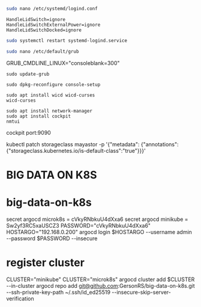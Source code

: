 ```bash
sudo nano /etc/systemd/logind.conf
```
```
HandleLidSwitch=ignore
HandleLidSwitchExternalPower=ignore
HandleLidSwitchDocked=ignore
```
```bash
sudo systemctl restart systemd-logind.service

sudo nano /etc/default/grub
```
GRUB_CMDLINE_LINUX="consoleblank=300"
```
sudo update-grub

sudo dpkg-reconfigure console-setup

sudo apt install wicd wicd-curses
wicd-curses

sudo apt install network-manager
sudo apt install cockpit
nmtui
```
cockpit port:9090

kubectl patch storageclass mayastor -p '{"metadata": {"annotations":{"storageclass.kubernetes.io/is-default-class":"true"}}}'

# BIG DATA ON K8S 
# big-data-on-k8s
secret argocd microk8s = cVkyRNbkuU4dXxa6
secret argocd minikube = Sw2yf3RC5xaUSCZ3
PASSWORD="cVkyRNbkuU4dXxa6"
HOSTARGO="192.168.0.200"
argocd login $HOSTARGO --username admin --password $PASSWORD --insecure

# register cluster
CLUSTER="minikube"
CLUSTER="microk8s"
argocd cluster add $CLUSTER --in-cluster
argocd repo add git@github.com:GersonRS/big-data-on-k8s.git --ssh-private-key-path ~/.ssh/id_ed25519 --insecure-skip-server-verification

<!-- REPOSITORY="https://github.com/GersonRS/big-data-on-k8s.git"
argocd repo add $REPOSITORY --username GersonRS --password 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 --port-forward -->